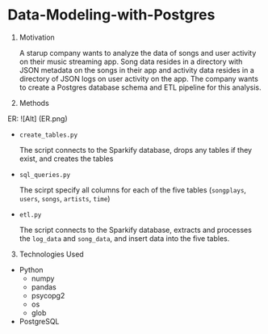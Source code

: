 # Data-Modeling-with-Postgres

1. Motivation 

    A starup company wants to analyze the data of songs and user activity on their music streaming app. 
    Song data resides in a directory with JSON metadata on the songs in their app and activity data resides 
    in a directory of JSON logs on user activity on the app.
    The company wants to create a Postgres database schema and ETL pipeline for this analysis. 
  
2. Methods

ER: ![Alt] (ER.png)
  * `create_tables.py`
    
    The script connects to the Sparkify database, drops any tables if they exist, and creates the tables
  * `sql_queries.py`
    
    The scirpt specify all columns for each of the five tables (`songplays`, `users`, `songs`, `artists`, `time`)
  * `etl.py`
    
    The script connects to the Sparkify database, extracts and processes the `log_data` and `song_data`, and insert data into the five tables.
3. Technologies Used

 * Python
    - numpy
    - pandas
    - psycopg2
    - os
    - glob
 * PostgreSQL
